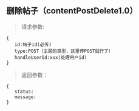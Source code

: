 删除帖子（contentPostDelete1.0）
-----------------------------
>请求参数:

    {
       id:帖子id(必传)
       type:POST（主题的类型，这里传POST就行了）
       handleUserId:xxx(处理用户id)
    }

>返回参数：

	{
       status:
       message:
	}
